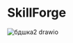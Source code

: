 # SkillForge

![бдшка2 drawio](https://github.com/user-attachments/assets/4e7cfc57-464a-4b1f-a03f-826d1ac9a59b)
